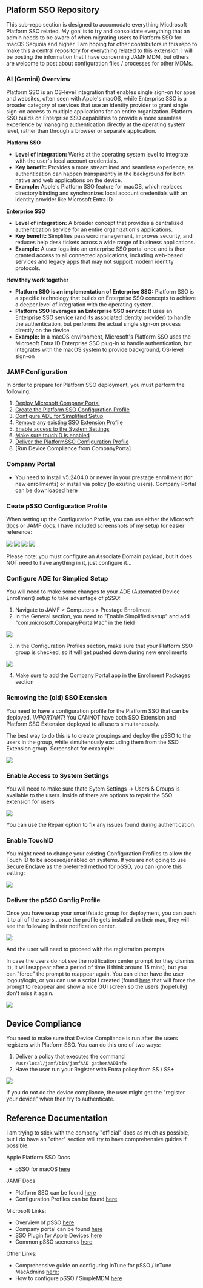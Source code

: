 ## Plaform SSO Repository ##

This sub-repo section is designed to accomodate everything Micdrosoft Platform SSO related.  My goal is to try and consolidate everything that an admin needs to be aware of when migrating users to Platform SSO for macOS Sequoia and higher.  I am hoping for other contributors in this repo to make this a central repository for everything related to this extension.  I will be posting the information that I have concerning JAMF MDM, but others are welcome to post about configuration files / processes for other MDMs.

### AI (Gemini) Overview ###

Platform SSO is an OS-level integration that enables single sign-on for apps and websites, often seen with Apple's macOS, while Enterprise SSO is a broader category of services that use an identity provider to grant single sign-on access to multiple applications for an entire organization. Platform SSO builds on Enterprise SSO capabilities to provide a more seamless experience by managing authentication directly at the operating system level, rather than through a browser or separate application. 

__Platform SSO__

* __Level of integration:__ Works at the operating system level to integrate with the user's local account credentials.
* __Key benefit:__ Provides a more streamlined and seamless experience, as authentication can happen transparently in the background for both native and web applications on the device.
* __Example:__ Apple's Platform SSO feature for macOS, which replaces directory binding and synchronizes local account credentials with an identity provider like Microsoft Entra ID. 

__Enterprise SSO__

* __Level of integration:__ A broader concept that provides a centralized authentication service for an entire organization's applications.
* __Key benefit:__ Simplifies password management, improves security, and reduces help desk tickets across a wide range of business applications.
* __Example:__ A user logs into an enterprise SSO portal once and is then granted access to all connected applications, including web-based services and legacy apps that may not support modern identity protocols. 

__How they work together__
* __Platform SSO is an implementation of Enterprise SSO:__ Platform SSO is a specific technology that builds on Enterprise SSO concepts to achieve a deeper level of integration with the operating system.
* __Platform SSO leverages an Enterprise SSO service:__ It uses an Enterprise SSO service (and its associated identity provider) to handle the authentication, but performs the actual single sign-on process directly on the device.
* __Example:__ In a macOS environment, Microsoft's Platform SSO uses the Microsoft Entra ID Enterprise SSO plug-in to handle authentication, but integrates with the macOS system to provide background, OS-level sign-on

### JAMF Configuration ###

In order to prepare for Platform SSO deployment, you must perform the following:

1. [Deploy Microsoft Company Portal](#company-portal)
2. [Create the Platform SSO Configuration Profile](#ceate-psso-configuration-profile)
3. [Configure ADE for Simplified Setup](#configure-ade-for-simplied-setup)
4. [Remove any existing SSO Extension Profile](#removing-the-sso-exension)
5. [Enable access to the System Settings](#enable-access-to-system-settings)
6. [Make sure touchID is enabled](#enable-touchid)
7. [Deliver the PlatformSSO Configuration Profile](#deliver-the-psso-config-profile)
8. [Run Device Compliance from CompanyPorta]

### Company Portal ###

* You need to install v5.2404.0 or newer in your prestage enrollment (for new enrollments) or install via policy (to existing users).  Company Portal can be downloaded [here](https://go.microsoft.com/fwlink/?linkid=853070)

### Ceate pSSO Configuration Profile ###

When setting up the Configuration Profile, you can use either the Microsoft [docs](https://learn.microsoft.com/en-us/intune/intune-service/configuration/use-enterprise-sso-plug-in-macos-with-intune?tabs=prereq-jamf-pro%2Ccreate-profile-jamf-pro) or JAMF [docs](https://learn.jamf.com/en-US/bundle/technical-articles/page/Platform_SSO_for_Microsoft_Entra_ID.html#ariaid-title9).  I have included screenshots of my setup for easier reference:

![](./JAMF_Configuration_Policy_Summary.png)
![](./JAMF_Configuration_Poicy_SSO_Payload1.png)
![](./JAMF_Configuration_Poicy_SSO_Payload2.png)
![](./JAMF_Configuration_Poicy_SSO_Payload3.png)

Please note: you must configure an Associate Domain payload, but it does NOT need to have anything in it, just configure it... 

### Configure ADE for Simplied Setup ###

You will need to make some changes to your ADE (Automated Device Enrollment) setup to take advantage of pSSO:

1. Navigate to JAMF > Computers > Prestage Enrollment
2. In the General section, you need to "Enable Simplified setup" and add "com.microsoft.CompanyPortalMac" in the field

![](./JAMF_ADE_General.png)

3. In the Configuration Profiles section, make sure that your Platform SSO group is checked, so it will get pushed down during new enrollments

![](./JAMF_ADE_ConfigProfiles.png)

4. Make sure to add the Company Portal app in the Enrollment Packages section

### Removing the (old) SSO Exension ###

You need to have a configuration profile for the Platform SSO that can be deployed.  *IMPORTANT!*  You CANNOT have both SSO Extension and Platform SSO Extension deployed to all users simultaneously.  

The best way to do this is to create groupings and deploy the pSSO to the users in the group, while simultenously excluding them from the SSO Extension group.  Screenshot for exxample:

![](./JAMF_Configuration_Policy_Groupings.png)

### Enable Access to System Settings ###

You will need to make sure thate Sytem Settings -> Users & Groups is available to the users.  Inside of there are options to repair the SSO extension for users

![](JAMF_Users_Groups_Settings.png)

You can use the Repair option to fix any issues found during authentication.

### Enable TouchID ###

You might need to change your existing Configuration Profiles to allow the Touch ID to be accesed/enabled on systems.  If you are not going to use Secure Enclave as the preferred method for pSSO, you can ignore this setting:

![](JAMF_Touch_ID.png)

### Deliver the pSSO Config Profile ###

Once you have setup your smart/static group for deployment, you can push it to all of the users...once the profile gets installed on their mac, they will see the following in their notification center.

![](https://learn.microsoft.com/en-us/intune/intune-service/configuration/media/platform-sso-macos/platform-sso-macos-registration-required.png)

And the user will need to proceed with the registration prompts.

In case the users do not see the notification center prompt (or they dismiss it), it will reappear after a period of time (I think around 15 mins), but you can "force" the prompt to reappear again.  You can either have the user logout/login, or you can use a script I created (found [here](https://github.com/ScottEKendall/JAMF-Pro-Scripts/blob/main/ForcePlatformSSO/README.md) that will force the prompt to reappear and show a nice GUI screen so the users (hopefully) don't miss it again.

![](https://github.com/ScottEKendall/JAMF-Pro-Scripts/raw/main/ForcePlatformSSO/ForcePlatformSSO.png)


## Device Compliance ##

You need to make sure that Device Compliance is run after the users registers with Platform SSO. You can do this one of two ways:

1.  Deliver a policy that executes the command ```/usr/local/jamf/bin/jamfAAD gatherAADInfo```
2.  Have the user run your Register with Entra policy from SS / SS+

![](./JAMF_Device%20Compliance.png)

If you do not do the device compliance, the user might get the "register your device" when then try to authenticate.

## Reference Documentation ##

I am trying to stick with the company "official" docs as much as possible, but I do have an "other" section will try to have comprehensive guides if possible.

Apple Platform SSO Docs

* pSSO for macOS [here](https://support.apple.com/en-gb/guide/deployment/dep7bbb05313/web)



JAMF Docs
* Platform SSO can be found [here](https://learn.jamf.com/en-US/bundle/technical-articles/page/Platform_SSO_for_Microsoft_Entra_ID.html)
* Configuration Profiles can be found [here](https://learn.jamf.com/en-US/bundle/technical-articles/page/Platform_SSO_for_Microsoft_Entra_ID.html#ariaid-title9)

Microsoft Links:
* Overview of pSSO [here](https://learn.microsoft.com/en-us/entra/identity/devices/macos-psso)
* Company portal can be found [here](https://learn.microsoft.com/en-us/intune/intune-service/apps/apps-company-portal-macos)
* SSO Plugin for Apple Devices [here](https://learn.microsoft.com/en-us/entra/identity-platform/apple-sso-plugin)
* Common pSSO scenerios [here](https://learn.microsoft.com/en-us/intune/intune-service/configuration/platform-sso-scenarios)

Other Links:

* Comprehensive guide on configuring inTune for pSSO / inTune MacAdmins [here:](https://www.intunemacadmins.com/complete-guide-macos-deployment/configure_macos_platform_sso/)
* How to configure pSSO / SimpleMDM [here](https://simplemdm.com/blog/how-to-configure-platform-single-sign-on/)
